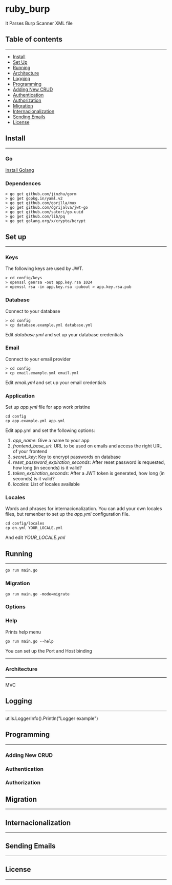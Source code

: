 # ruby_burp
It Parses Burp Scanner XML file

## Table of contents
---

-  [Install](#install)
-  [Set Up](#set-up)
-  [Running](#set-up)
-  [Architecture](#architecture)
-  [Logging](#logging)
-  [Programming](#programming)
  - [Adding New CRUD](#adding-new-crud)
  - [Authentication](#authentication)
  - [Authorization](#authorization)
-  [Migration](#migration)
-  [Internacionalization](#internacionalization)
-  [Sending Emails](#sending-emails)
-  [License](#license)

## Install
---

### Go

[Install Golang](https://golang.org/doc/install)

### Dependences

```
> go get github.com/jinzhu/gorm
> go get gopkg.in/yaml.v2
> go get github.com/gorilla/mux
> go get github.com/dgrijalva/jwt-go
> go get github.com/satori/go.uuid
> go get github.com/lib/pq
> go get golang.org/x/crypto/bcrypt
```


## Set up
---

### Keys

The following keys are used by JWT.

```
> cd config/keys
> openssl genrsa -out app.key.rsa 1024
> openssl rsa -in app.key.rsa -pubout > app.key.rsa.pub
```

### Database

Connect to your database

```
> cd config
> cp database.example.yml database.yml
```

Edit _database.yml_ and set up your database credentials

### Email

Connect to your email provider

```
> cd config
> cp email.example.yml email.yml
```

Edit _email.yml_ and set up your email credentials

### Application

Set up _app.yml_ file for app work pristine

```
cd config
cp app.example.yml app.yml
```

Edit app.yml and set the following options:

1. _app_name_: Give a name to your app
2. _frontend_base_url_: URL to be used on emails and access the right URL of your frontend
3. _secret_key_: Key to encrypt passwords on database
4. _reset_password_expiration_seconds_: After reset password is requested, how long (in seconds) is it valid?
5. _token_expiration_seconds_: After a JWT token is generated, how long (in seconds) is it valid?
6. _locales_: List of locales available

### Locales

Words and phrases for internacionalization. You can add your own locales files, but remenber to set up the _app.yml_ configuration file.

```
cd config/locales
cp en.yml YOUR_LOCALE.yml
```

And edit _YOUR_LOCALE.yml_


## Running
---

```
go run main.go
```

### Migration

```
go run main.go -mode=migrate
```

### Options

### Help

Prints help menu

```
go run main.go --help
```

You can set up the Port and Host binding

---


### Architecture
---
MVC

## Logging
---
utils.LoggerInfo().Println("Logger example")


## Programming
---

### Adding New CRUD

### Authentication

### Authorization

## Migration
---

## Internacionalization
---

## Sending Emails
---

## License
---
